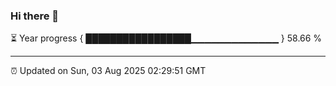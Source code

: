 ### Hi there 👋

⏳ Year progress { █████████████████▁▁▁▁▁▁▁▁▁▁▁▁▁ } 58.66 %

---

⏰ Updated on Sun, 03 Aug 2025 02:29:51 GMT


